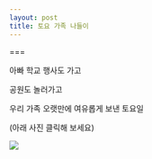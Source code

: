 ```yaml
---
layout: post
title: 토요 가족 나들이 
---
```

===

아빠 학교 행사도 가고

공원도 놀러가고

우리 가족 오랫만에 여유롭게 보낸 토요일

(아래 사진 클릭해 보세요)

[![](https://dl.dropboxusercontent.com/u/9792864/K-003.jpg)](https://goo.gl/photos/ibDmSZnjn4hCLKyh9)
